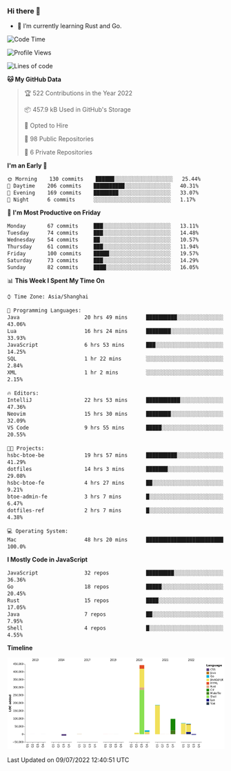 ### Hi there 👋

- 🌱 I’m currently learning Rust and Go.

<!--START_SECTION:waka-->
![Code Time](http://img.shields.io/badge/Code%20Time-550%20hrs%2025%20mins-blue)

![Profile Views](http://img.shields.io/badge/Profile%20Views-0-blue)

![Lines of code](https://img.shields.io/badge/From%20Hello%20World%20I%27ve%20Written-895%20Thousand%20lines%20of%20code-blue)

**🐱 My GitHub Data** 

> 🏆 522 Contributions in the Year 2022
 > 
> 📦 457.9 kB Used in GitHub's Storage 
 > 
> 💼 Opted to Hire
 > 
> 📜 98 Public Repositories 
 > 
> 🔑 6 Private Repositories  
 > 
**I'm an Early 🐤** 

```text
🌞 Morning    130 commits    ██████░░░░░░░░░░░░░░░░░░░   25.44% 
🌆 Daytime    206 commits    ██████████░░░░░░░░░░░░░░░   40.31% 
🌃 Evening    169 commits    ████████░░░░░░░░░░░░░░░░░   33.07% 
🌙 Night      6 commits      ░░░░░░░░░░░░░░░░░░░░░░░░░   1.17%

```
📅 **I'm Most Productive on Friday** 

```text
Monday       67 commits     ███░░░░░░░░░░░░░░░░░░░░░░   13.11% 
Tuesday      74 commits     ███░░░░░░░░░░░░░░░░░░░░░░   14.48% 
Wednesday    54 commits     ██░░░░░░░░░░░░░░░░░░░░░░░   10.57% 
Thursday     61 commits     ███░░░░░░░░░░░░░░░░░░░░░░   11.94% 
Friday       100 commits    █████░░░░░░░░░░░░░░░░░░░░   19.57% 
Saturday     73 commits     ███░░░░░░░░░░░░░░░░░░░░░░   14.29% 
Sunday       82 commits     ████░░░░░░░░░░░░░░░░░░░░░   16.05%

```


📊 **This Week I Spent My Time On** 

```text
⌚︎ Time Zone: Asia/Shanghai

💬 Programming Languages: 
Java                     20 hrs 49 mins      ██████████░░░░░░░░░░░░░░░   43.06% 
Lua                      16 hrs 24 mins      ████████░░░░░░░░░░░░░░░░░   33.93% 
JavaScript               6 hrs 53 mins       ███░░░░░░░░░░░░░░░░░░░░░░   14.25% 
SQL                      1 hr 22 mins        ░░░░░░░░░░░░░░░░░░░░░░░░░   2.84% 
XML                      1 hr 2 mins         ░░░░░░░░░░░░░░░░░░░░░░░░░   2.15%

🔥 Editors: 
IntelliJ                 22 hrs 53 mins      ███████████░░░░░░░░░░░░░░   47.36% 
Neovim                   15 hrs 30 mins      ████████░░░░░░░░░░░░░░░░░   32.09% 
VS Code                  9 hrs 55 mins       █████░░░░░░░░░░░░░░░░░░░░   20.55%

🐱‍💻 Projects: 
hsbc-btoe-be             19 hrs 57 mins      ██████████░░░░░░░░░░░░░░░   41.29% 
dotfiles                 14 hrs 3 mins       ███████░░░░░░░░░░░░░░░░░░   29.08% 
hsbc-btoe-fe             4 hrs 27 mins       ██░░░░░░░░░░░░░░░░░░░░░░░   9.21% 
btoe-admin-fe            3 hrs 7 mins        █░░░░░░░░░░░░░░░░░░░░░░░░   6.47% 
dotfiles-ref             2 hrs 7 mins        █░░░░░░░░░░░░░░░░░░░░░░░░   4.38%

💻 Operating System: 
Mac                      48 hrs 20 mins      █████████████████████████   100.0%

```

**I Mostly Code in JavaScript** 

```text
JavaScript               32 repos            █████████░░░░░░░░░░░░░░░░   36.36% 
Go                       18 repos            █████░░░░░░░░░░░░░░░░░░░░   20.45% 
Rust                     15 repos            ████░░░░░░░░░░░░░░░░░░░░░   17.05% 
Java                     7 repos             ██░░░░░░░░░░░░░░░░░░░░░░░   7.95% 
Shell                    4 repos             █░░░░░░░░░░░░░░░░░░░░░░░░   4.55%

```


**Timeline**

![Chart not found](https://raw.githubusercontent.com/elton/elton/main/charts/bar_graph.png) 


 Last Updated on 09/07/2022 12:40:51 UTC
<!--END_SECTION:waka-->

<!--
**elton/elton** is a ✨ _special_ ✨ repository because its `README.md` (this file) appears on your GitHub profile.

Here are some ideas to get you started:

- 🔭 I’m currently working on ...
- 🌱 I’m currently learning ...
- 👯 I’m looking to collaborate on ...
- 🤔 I’m looking for help with ...
- 💬 Ask me about ...
- 📫 How to reach me: ...
- 😄 Pronouns: ...
- ⚡ Fun fact: ...
-->
